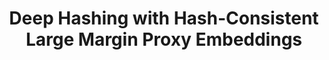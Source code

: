 ---
id:             2020-hashing
title:          "Deep Hashing with Hash-Consistent Large Margin Proxy Embeddings"
authors:        <b>Pedro Morgado</b>, Yunsheng Li, Jose Costa Pereira, Mohammad Saberian, Nuno Vasconcelos
venue:          International Journal of Computer Vision (IJCV), 2020.
year:           "2020-07"
thumbnail:      assets/publications/2020-hashing/thumbnail.jpg
links:
    pdf:        assets/publications/2020-hashing/hashing.pdf
    pdf:        http://link.springer.com/article/10.1007/s11263-020-01362-7
    arxiv:      http://arxiv.org/abs/2007.13912
    bibtex:     assets/publications/2020-hashing/ref.txt
---